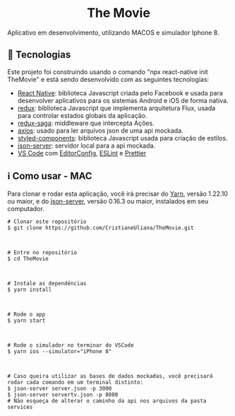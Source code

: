 <h1 align="center">
  <Text>The Movie</Text>
</h1>

Aplicativo em desenvolvimento, utilizando MACOS e simulador Iphone 8.


## :low_brightness: Tecnologias

 

Este projeto foi construindo usando o comando "npx react-native init TheMovie" e está sendo desenvolvido com as seguintes tecnologias:

 

-  [React Native][reactnative]: biblioteca Javascript criada pelo Facebook e usada para desenvolver aplicativos para os sistemas Android e iOS de forma nativa.
-  [redux][redux]: biblioteca Javascript que implementa arquitetura Flux, usada para controlar estados globais da aplicação.
-  [redux-saga][saga]: middleware que intercepta Ações.
-  [axios][axios]: usado para ler arquivos json de uma api mockada. 
-  [styled-components][styled]: biblioteca Javascript usada para criação de estilos.
-  [json-server][jsonServer]: servidor local para a api mockada.
-  [VS Code][vc] com [EditorConfig][vceditconfig], [ESLint][vceslint] e [Prettier][prettier]

 

## :information_source: Como usar - MAC

 

Para clonar e rodar esta aplicação, você irá precisar do [Yarn][yarn], versão 1.22.10 ou maior, e do [json-server][jsonServer], versão 0.16.3 ou maior, instalados em seu computador.

 

```
# Clonar este repositório
$ git clone https://github.com/CristianeUliana/TheMovie.git

 

# Entre no repositório
$ cd TheMovie

 

# Instale as dependências
$ yarn install

 

# Rode o app
$ yarn start



# Rode o simulador no terminar do VSCode
$ yarn ios --simulator="iPhone 8"



# Caso queira utilizar as bases de dados mockadas, você precisará rodar cada comando em um terminal distinto:
$ json-server server.json -p 3000
$ json-server servertv.json -p 8080
# Não esqueça de alterar o caminho da api nos arquivos da pasta services
```

 


 

[reactnative]: https://reactnative.dev/docs/getting-started
[yarn]: https://yarnpkg.com/
[vc]: https://code.visualstudio.com/
[vceditconfig]: https://marketplace.visualstudio.com/items?itemName=EditorConfig.EditorConfig
[vceslint]: https://marketplace.visualstudio.com/items?itemName=dbaeumer.vscode-eslint
[prettier]: https://prettier.io/
[redux]: https://redux.js.org/
[axios]: https://www.npmjs.com/package/axios
[styled]: https://styled-components.com/docs
[saga]: https://redux-saga.js.org/
[jsonServer]: https://github.com/typicode/json-server
 

